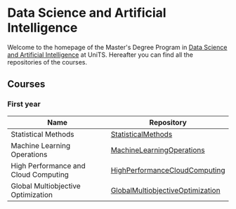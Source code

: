# Data Science and Artificial Intelligence

Welcome to the homepage of the Master's Degree Program in [Data Science and Artificial Intelligence](https://dsai.units.it/) at UniTS. Hereafter you can find all the repositories of the courses.


## Courses

### First year

| Name | Repository |
| ---- | ---------- |
| Statistical Methods | [StatisticalMethods](https://github.com/GabrielePintus/StatisticalMethods) |
| Machine Learning Operations | [MachineLearningOperations](https://github.com/GabrielePintus/MachineLearningOperations) |
| High Performance and Cloud Computing | [HighPerformanceCloudComputing](https://github.com/GabrielePintus/HighPerformanceCloudComputing.git) |
| Global Multiobjective Optimization | [GlobalMultiobjectiveOptimization](https://github.com/GabrielePintus/GlobalMultiobjectiveOptimizaztion) |



